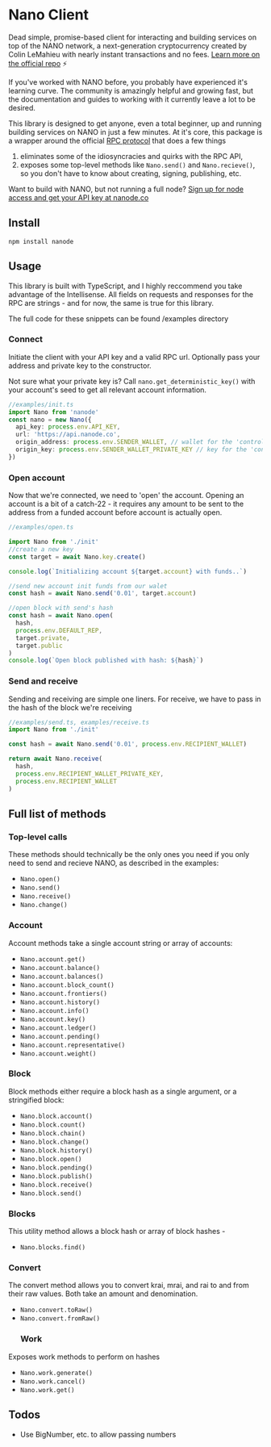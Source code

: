 # Nano Client

Dead simple, promise-based client for interacting and building services on top of the NANO network, a next-generation cryptocurrency created by Colin LeMahieu with nearly instant transactions and no fees. [Learn more on the official repo](https://nanode.co/node-api) ⚡️

If you've worked with NANO before, you probably have experienced it's learning curve. The community is amazingly helpful and growing fast,
but the documentation and guides to working with it currently leave a lot to be desired.

This library is designed to get anyone, even a total beginner, up and running building services on NANO in just a few minutes. At it's core,
this package is a wrapper around the official [RPC protocol](https://github.com/nanocurrency/raiblocks/wiki/RPC-protocol) that does a few things

1. eliminates some of the idiosyncracies and quirks with the RPC API,
2. exposes some top-level methods like `Nano.send()` and `Nano.recieve()`, so you don't have to know about creating, signing, publishing, etc.

Want to build with NANO, but not running a full node? [Sign up for node access and get your API key at nanode.co](https://nanode.co/node-api)

## Install

`npm install nanode`

## Usage

This library is built with TypeScript, and I highly reccommend you take advantage of the Intellisense. All fields on requests and responses for the RPC are strings - and for now, the same is true for this library.

The full code for these snippets can be found /examples directory

### Connect

Initiate the client with your API key and a valid RPC url. Optionally pass your address and private key to the constructor.

Not sure what your private key is? Call `nano.get_deterministic_key()` with your account's seed to get all relevant account information.

```typescript
//examples/init.ts
import Nano from 'nanode'
const nano = new Nano({
  api_key: process.env.API_KEY,
  url: 'https://api.nanode.co',
  origin_address: process.env.SENDER_WALLET, // wallet for the 'controlling' account
  origin_key: process.env.SENDER_WALLET_PRIVATE_KEY // key for the 'controlling' account
})
```

### Open account

Now that we're connected, we need to 'open' the account. Opening an account is a bit of a catch-22 - it requires any amount to be sent to the address from a funded account before account is actually open.

```typescript
//examples/open.ts

import Nano from './init'
//create a new key
const target = await Nano.key.create()

console.log(`Initializing account ${target.account} with funds..`)

//send new account init funds from our walet
const hash = await Nano.send('0.01', target.account)

//open block with send's hash
const hash = await Nano.open(
  hash,
  process.env.DEFAULT_REP,
  target.private,
  target.public
)
console.log(`Open block published with hash: ${hash}`)
```

### Send and receive

Sending and receiving are simple one liners. For receive, we have to pass in the hash of the block we're receiving

```typescript
//examples/send.ts, examples/receive.ts
import Nano from './init'

const hash = await Nano.send('0.01', process.env.RECIPIENT_WALLET)

return await Nano.receive(
  hash,
  process.env.RECIPIENT_WALLET_PRIVATE_KEY,
  process.env.RECIPIENT_WALLET
)
```

## Full list of methods

### Top-level calls

These methods should technically be the only ones you need if you only need to send and recieve NANO, as described in the examples:

* `Nano.open()`
* `Nano.send()`
* `Nano.receive()`
* `Nano.change()`

### Account

Account methods take a single account string or array of accounts:

* `Nano.account.get()`
* `Nano.account.balance()`
* `Nano.account.balances()`
* `Nano.account.block_count()`
* `Nano.account.frontiers()`
* `Nano.account.history()`
* `Nano.account.info()`
* `Nano.account.key()`
* `Nano.account.ledger()`
* `Nano.account.pending()`
* `Nano.account.representative()`
* `Nano.account.weight()`

### Block

Block methods either require a block hash as a single argument, or a stringified block:

* `Nano.block.account()`
* `Nano.block.count()`
* `Nano.block.chain()`
* `Nano.block.change()`
* `Nano.block.history()`
* `Nano.block.open()`
* `Nano.block.pending()`
* `Nano.block.publish()`
* `Nano.block.receive()`
* `Nano.block.send()`

### Blocks

This utility method allows a block hash or array of block hashes -

* `Nano.blocks.find()`

### Convert

The convert method allows you to convert krai, mrai, and rai to and from their raw values. Both take an amount and denomination.

* `Nano.convert.toRaw()`
* `Nano.convert.fromRaw()`
  ### Work

Exposes work methods to perform on hashes

* `Nano.work.generate()`
* `Nano.work.cancel()`
* `Nano.work.get()`

## Todos

* Use BigNumber, etc. to allow passing numbers

